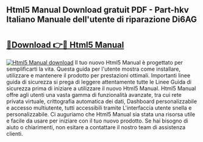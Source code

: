 ## Html5 Manual Download gratuit PDF - Part-hkv Italiano Manuale dell'utente di riparazione Di6AG

# <h2><a href="http://dfgsypa.blite.top/?on=Html5+Manual">🔗Download 👉🔴 Html5 Manual</a></h2>

[![Html5 Manual download](https://i.imgur.com/lujVjoI.png)](http://dfgsypa.blite.top/?on=Html5+Manual)
Il tuo nuovo Html5 Manual è progettato per semplificarti la vita. Questa guida per l'utente mostra come installare, utilizzare e mantenere il prodotto per prestazioni ottimali. Importanti linee guida di sicurezza si prega di leggere attentamente tutte le Linee Guida di sicurezza prima di iniziare a utilizzare il nuovo Html5 Manual. Html5 Manual offre agli utenti una vasta gamma di funzionalità avanzate, tra cui rete privata virtuale, crittografia automatica dei dati, Dashboard personalizzabile e accesso multiutente, tutti accessibili tramite L'interfaccia utente snella e personalizzabile. Ci auguriamo che Html5 Manual sia stata una risorsa utile e facile da usare per iniziare con il tuo nuovo prodotto. Se hai bisogno di aiuto o chiarimenti, non esitare a contattare il nostro team di assistenza clienti.
